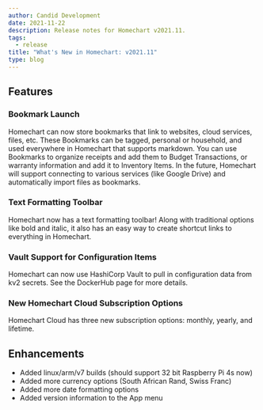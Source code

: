 ```yaml
---
author: Candid Development
date: 2021-11-22
description: Release notes for Homechart v2021.11.
tags:
  - release
title: "What's New in Homechart: v2021.11"
type: blog
---
```


## Features

### Bookmark Launch

Homechart can now store bookmarks that link to websites, cloud services, files, etc.  These Bookmarks can be tagged, personal or household, and used everywhere in Homechart that supports markdown.  You can use Bookmarks to organize receipts and add them to Budget Transactions, or warranty information and add it to Inventory Items.  In the future, Homechart will support connecting to various services (like Google Drive) and automatically import files as bookmarks.

### Text Formatting Toolbar

Homechart now has a text formatting toolbar!  Along with traditional options like bold and italic, it also has an easy way to create shortcut links to everything in Homechart.

### Vault Support for Configuration Items

Homechart can now use HashiCorp Vault to pull in configuration data from kv2 secrets.  See the DockerHub page for more details.

### New Homechart Cloud Subscription Options

Homechart Cloud has three new subscription options: monthly, yearly, and lifetime.

## Enhancements

- Added linux/arm/v7 builds (should support 32 bit Raspberry Pi 4s now)
- Added more currency options (South African Rand, Swiss Franc)
- Added more date formatting options
- Added version information to the App menu
